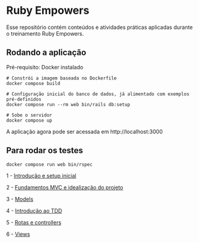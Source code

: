 # Ruby Empowers

Esse repositório contém conteúdos e atividades práticas aplicadas durante o treinamento Ruby Empowers. 

## Rodando a aplicação
Pré-requisito: Docker instalado

```
# Constrói a imagem baseada no Dockerfile
docker compose build

# Configuração inicial do banco de dados, já alimentado com exemplos pré-definidos
docker compose run --rm web bin/rails db:setup

# Sobe o servidor
docker compose up
```

A aplicação agora pode ser acessada em http://localhost:3000

## Para rodar os testes
```
docker compose run web bin/rspec
```

1 - [Introdução e setup inicial](./docs/1-introducao-e-setup-inicial)

2 - [Fundamentos MVC e idealização do projeto](./docs/2-fundamentos-mvc)

3 - [Models](./docs/3-models)

4 - [Introdução ao TDD](./docs/4-introducao-ao-tdd)

5 - [Rotas e controllers](./docs/5-rotas-e-controllers)

6 - [Views](./docs/6-views)
